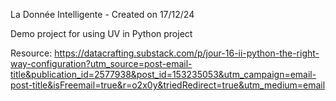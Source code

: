 La Donnée Intelligente - Created on 17/12/24

Demo project for using UV in Python project 

Resource: https://datacrafting.substack.com/p/jour-16-ii-python-the-right-way-configuration?utm_source=post-email-title&publication_id=2577938&post_id=153235053&utm_campaign=email-post-title&isFreemail=true&r=o2x0y&triedRedirect=true&utm_medium=email

